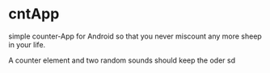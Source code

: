 # cntApp
simple counter-App for Android so that you never miscount any more sheep in your life.

A counter element and two random sounds should keep the oder sd
